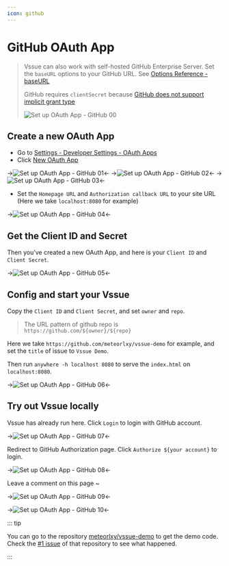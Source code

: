 ```yaml
---
icon: github
---
```


# GitHub OAuth App

> Vssue can also work with self-hosted GitHub Enterprise Server. Set the `baseURL` options to your GitHub URL. See [Options Reference - baseURL](../options/README.md#baseurl)
>
> GitHub requires `clientSecret` because [GitHub does not support implicit grant type](https://developer.github.com/apps/building-oauth-apps/authorizing-oauth-apps/)
>
> ![Set up OAuth App - GitHub 00](/img/oauth-app-github-00.png)

## Create a new OAuth App

- Go to [Settings - Developer Settings - OAuth Apps](https://github.com/settings/developers)
- Click [New OAuth App](https://github.com/settings/applications/new)

->![Set up OAuth App - GitHub 01](/img/oauth-app-github-01.png)<-
->![Set up OAuth App - GitHub 02](/img/oauth-app-github-02.png)<-
->![Set up OAuth App - GitHub 03](/img/oauth-app-github-03.png)<-

- Set the `Homepage URL` and `Authorization callback URL` to your site URL (Here we take `localhost:8080` for example)

->![Set up OAuth App - GitHub 04](/img/oauth-app-github-04.png)<-

## Get the Client ID and Secret

Then you’ve created a new OAuth App, and here is your `Client ID` and `Client Secret`.

->![Set up OAuth App - GitHub 05](/img/oauth-app-github-05.png)<-

## Config and start your Vssue

Copy the `Client ID` and `Client Secret`, and set `owner` and `repo`.

> The URL pattern of github repo is `https://github.com/${owner}/${repo}`

Here we take `https://github.com/meteorlxy/vssue-demo` for example, and set the `title` of issue to `Vssue Demo`.

Then run `anywhere -h localhost 8080` to serve the `index.html` on `localhost:8080`.

->![Set up OAuth App - GitHub 06](/img/oauth-app-github-06.png)<-

## Try out Vssue locally

Vssue has already run here. Click `Login` to login with GitHub account.

->![Set up OAuth App - GitHub 07](/img/oauth-app-github-07.png)<-

Redirect to GitHub Authorization page. Click `Authorize ${your account}` to login.

->![Set up OAuth App - GitHub 08](/img/oauth-app-github-08.png)<-

Leave a comment on this page ~

->![Set up OAuth App - GitHub 09](/img/oauth-app-github-09.png)<-

->![Set up OAuth App - GitHub 10](/img/oauth-app-github-10.png)<-

::: tip

You can go to the repository [meteorlxy/vssue-demo](https://github.com/meteorlxy/vssue-demo) to get the demo code. Check the [#1 issue](https://github.com/meteorlxy/vssue-demo/issues/1) of that repository to see what happened.

:::
